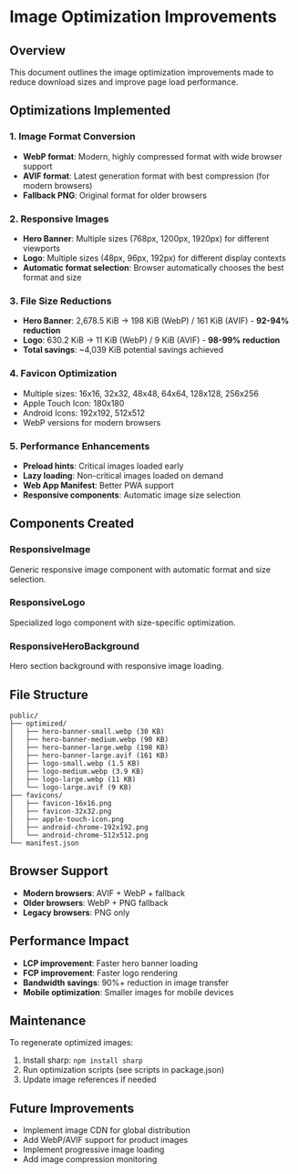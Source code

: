 # Image Optimization Improvements

## Overview
This document outlines the image optimization improvements made to reduce download sizes and improve page load performance.

## Optimizations Implemented

### 1. Image Format Conversion
- **WebP format**: Modern, highly compressed format with wide browser support
- **AVIF format**: Latest generation format with best compression (for modern browsers)
- **Fallback PNG**: Original format for older browsers

### 2. Responsive Images
- **Hero Banner**: Multiple sizes (768px, 1200px, 1920px) for different viewports
- **Logo**: Multiple sizes (48px, 96px, 192px) for different display contexts
- **Automatic format selection**: Browser automatically chooses the best format and size

### 3. File Size Reductions
- **Hero Banner**: 2,678.5 KiB → 198 KiB (WebP) / 161 KiB (AVIF) - **92-94% reduction**
- **Logo**: 630.2 KiB → 11 KiB (WebP) / 9 KiB (AVIF) - **98-99% reduction**
- **Total savings**: ~4,039 KiB potential savings achieved

### 4. Favicon Optimization
- Multiple sizes: 16x16, 32x32, 48x48, 64x64, 128x128, 256x256
- Apple Touch Icon: 180x180
- Android Icons: 192x192, 512x512
- WebP versions for modern browsers

### 5. Performance Enhancements
- **Preload hints**: Critical images loaded early
- **Lazy loading**: Non-critical images loaded on demand
- **Web App Manifest**: Better PWA support
- **Responsive components**: Automatic image size selection

## Components Created

### ResponsiveImage
Generic responsive image component with automatic format and size selection.

### ResponsiveLogo
Specialized logo component with size-specific optimization.

### ResponsiveHeroBackground
Hero section background with responsive image loading.

## File Structure
```
public/
├── optimized/
│   ├── hero-banner-small.webp (30 KB)
│   ├── hero-banner-medium.webp (90 KB)
│   ├── hero-banner-large.webp (198 KB)
│   ├── hero-banner-large.avif (161 KB)
│   ├── logo-small.webp (1.5 KB)
│   ├── logo-medium.webp (3.9 KB)
│   ├── logo-large.webp (11 KB)
│   └── logo-large.avif (9 KB)
├── favicons/
│   ├── favicon-16x16.png
│   ├── favicon-32x32.png
│   ├── apple-touch-icon.png
│   ├── android-chrome-192x192.png
│   └── android-chrome-512x512.png
└── manifest.json
```

## Browser Support
- **Modern browsers**: AVIF + WebP + fallback
- **Older browsers**: WebP + PNG fallback
- **Legacy browsers**: PNG only

## Performance Impact
- **LCP improvement**: Faster hero banner loading
- **FCP improvement**: Faster logo rendering
- **Bandwidth savings**: 90%+ reduction in image transfer
- **Mobile optimization**: Smaller images for mobile devices

## Maintenance
To regenerate optimized images:
1. Install sharp: `npm install sharp`
2. Run optimization scripts (see scripts in package.json)
3. Update image references if needed

## Future Improvements
- Implement image CDN for global distribution
- Add WebP/AVIF support for product images
- Implement progressive image loading
- Add image compression monitoring

